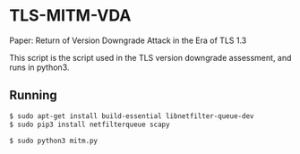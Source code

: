 # TLS-MITM-VDA
Paper: Return of Version Downgrade Attack in the Era of TLS 1.3

This script is the script used in the TLS version downgrade assessment, and runs in python3.

## Running
```bash
$ sudo apt-get install build-essential libnetfilter-queue-dev
$ sudo pip3 install netfilterqueue scapy 

$ sudo python3 mitm.py
```



